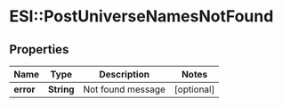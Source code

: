 # ESI::PostUniverseNamesNotFound

## Properties
Name | Type | Description | Notes
------------ | ------------- | ------------- | -------------
**error** | **String** | Not found message | [optional] 

